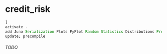 # credit_risk



```julia
]
activate .
add Juno Serialization Plots PyPlot Random Statistics Distributions Profile BenchmarkTools Coverage Convex JuMP
update; precompile
```

###### TODO

